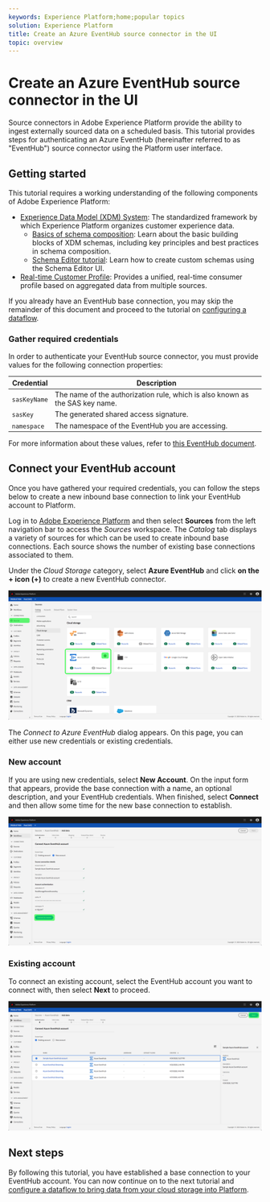```yaml
---
keywords: Experience Platform;home;popular topics
solution: Experience Platform
title: Create an Azure EventHub source connector in the UI
topic: overview
---
```


# Create an Azure EventHub source connector in the UI

Source connectors in Adobe Experience Platform provide the ability to ingest externally sourced data on a scheduled basis. This tutorial provides steps for authenticating an Azure EventHub (hereinafter referred to as "EventHub") source connector using the Platform user interface.

## Getting started

This tutorial requires a working understanding of the following components of Adobe Experience Platform:

-   [Experience Data Model (XDM) System](../../../../../xdm/home.md): The standardized framework by which Experience Platform organizes customer experience data.
    -   [Basics of schema composition](../../../../../xdm/schema/composition.md): Learn about the basic building blocks of XDM schemas, including key principles and best practices in schema composition.
    -   [Schema Editor tutorial](../../../../../xdm/tutorials/create-schema-ui.md): Learn how to create custom schemas using the Schema Editor UI.
-   [Real-time Customer Profile](../../../../../profile/home.md): Provides a unified, real-time consumer profile based on aggregated data from multiple sources.

If you already have an EventHub base connection, you may skip the remainder of this document and proceed to the tutorial on [configuring a dataflow](../../dataflow/streaming/cloud-storage.md).

### Gather required credentials

In order to authenticate your EventHub source connector, you must provide values for the following connection properties:

| Credential | Description |
| ---------- | ----------- |
| `sasKeyName` | The name of the authorization rule, which is also known as the SAS key name. |
| `sasKey` | The generated shared access signature. |
| `namespace` | The namespace of the EventHub you are accessing. |

For more information about these values, refer to [this EventHub document](https://docs.microsoft.com/en-us/azure/event-hubs/authenticate-shared-access-signature).

## Connect your EventHub account

Once you have gathered your required credentials, you can follow the steps below to create a new inbound base connection to link your EventHub account to Platform.

Log in to <a href="https://platform.adobe.com" target="_blank">Adobe Experience Platform</a> and then select **Sources** from the left navigation bar to access the *Sources* workspace. The *Catalog* tab displays a variety of sources for which can be used to create inbound base connections. Each source shows the number of existing base connections associated to them.

Under the *Cloud Storage* category, select **Azure EventHub** and click **on the + icon (+)** to create a new EventHub connector.

![](../../../../images/tutorials/create/eventhub/catalog.png)

The *Connect to Azure EventHub* dialog appears. On this page, you can either use new credentials or existing credentials. 

### New account

If you are using new credentials, select **New Account**. On the input form that appears, provide the base connection with a name, an optional description, and your EventHub credentials. When finished, select **Connect** and then allow some time for the new base connection to establish.

![](../../../../images/tutorials/create/eventhub/new.png)

### Existing account

To connect an existing account, select the EventHub account you want to connect with, then select **Next** to proceed.

![](../../../../images/tutorials/create/eventhub/existing.png)

## Next steps

By following this tutorial, you have established a base connection to your EventHub account. You can now continue on to the next tutorial and [configure a dataflow to bring data from your cloud storage into Platform](../../dataflow/streaming/cloud-storage.md).